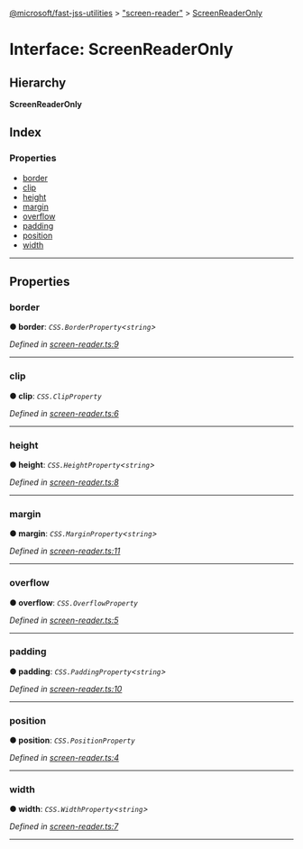 [@microsoft/fast-jss-utilities](../README.md) > ["screen-reader"](../modules/_screen_reader_.md) > [ScreenReaderOnly](../interfaces/_screen_reader_.screenreaderonly.md)

# Interface: ScreenReaderOnly

## Hierarchy

**ScreenReaderOnly**

## Index

### Properties

* [border](_screen_reader_.screenreaderonly.md#border)
* [clip](_screen_reader_.screenreaderonly.md#clip)
* [height](_screen_reader_.screenreaderonly.md#height)
* [margin](_screen_reader_.screenreaderonly.md#margin)
* [overflow](_screen_reader_.screenreaderonly.md#overflow)
* [padding](_screen_reader_.screenreaderonly.md#padding)
* [position](_screen_reader_.screenreaderonly.md#position)
* [width](_screen_reader_.screenreaderonly.md#width)

---

## Properties

<a id="border"></a>

###  border

**● border**: *`CSS.BorderProperty`<`string`>*

*Defined in [screen-reader.ts:9](https://github.com/Microsoft/fast-dna/blob/164dd3ca/packages/fast-jss-utilities/src/screen-reader.ts#L9)*

___
<a id="clip"></a>

###  clip

**● clip**: *`CSS.ClipProperty`*

*Defined in [screen-reader.ts:6](https://github.com/Microsoft/fast-dna/blob/164dd3ca/packages/fast-jss-utilities/src/screen-reader.ts#L6)*

___
<a id="height"></a>

###  height

**● height**: *`CSS.HeightProperty`<`string`>*

*Defined in [screen-reader.ts:8](https://github.com/Microsoft/fast-dna/blob/164dd3ca/packages/fast-jss-utilities/src/screen-reader.ts#L8)*

___
<a id="margin"></a>

###  margin

**● margin**: *`CSS.MarginProperty`<`string`>*

*Defined in [screen-reader.ts:11](https://github.com/Microsoft/fast-dna/blob/164dd3ca/packages/fast-jss-utilities/src/screen-reader.ts#L11)*

___
<a id="overflow"></a>

###  overflow

**● overflow**: *`CSS.OverflowProperty`*

*Defined in [screen-reader.ts:5](https://github.com/Microsoft/fast-dna/blob/164dd3ca/packages/fast-jss-utilities/src/screen-reader.ts#L5)*

___
<a id="padding"></a>

###  padding

**● padding**: *`CSS.PaddingProperty`<`string`>*

*Defined in [screen-reader.ts:10](https://github.com/Microsoft/fast-dna/blob/164dd3ca/packages/fast-jss-utilities/src/screen-reader.ts#L10)*

___
<a id="position"></a>

###  position

**● position**: *`CSS.PositionProperty`*

*Defined in [screen-reader.ts:4](https://github.com/Microsoft/fast-dna/blob/164dd3ca/packages/fast-jss-utilities/src/screen-reader.ts#L4)*

___
<a id="width"></a>

###  width

**● width**: *`CSS.WidthProperty`<`string`>*

*Defined in [screen-reader.ts:7](https://github.com/Microsoft/fast-dna/blob/164dd3ca/packages/fast-jss-utilities/src/screen-reader.ts#L7)*

___

